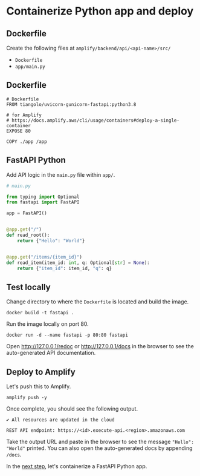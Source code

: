 # Containerize Python app and deploy

## Dockerfile

Create the following files at `amplify/backend/api/<api-name>/src/`
* `Dockerfile`
* `app/main.py`


## Dockerfile

```docker
# Dockerfile
FROM tiangolo/uvicorn-gunicorn-fastapi:python3.8

# for Amplify 
# https://docs.amplify.aws/cli/usage/containers#deploy-a-single-container
EXPOSE 80

COPY ./app /app
```

## FastAPI Python

Add API logic in the `main.py` file within `app/`.

```python
# main.py

from typing import Optional
from fastapi import FastAPI

app = FastAPI()


@app.get("/")
def read_root():
    return {"Hello": "World"}


@app.get("/items/{item_id}")
def read_item(item_id: int, q: Optional[str] = None):
    return {"item_id": item_id, "q": q}


```

## Test locally

Change directory to where the `Dockerfile` is located and build the image.

```shell
docker build -t fastapi .
```

Run the image locally on port 80.

```shell
docker run -d --name fastapi -p 80:80 fastapi
```
Open http://127.0.0.1/redoc or http://127.0.0.1/docs in the browser to see the auto-generated API documentation.

## Deploy to Amplify

Let's push this to Amplify.
```shell
amplify push -y
```

Once complete, you should see the following output.
```shell
✔ All resources are updated in the cloud

REST API endpoint: https://<id>.execute-api.<region>.amazonaws.com
```

Take the output URL and paste in the browser to see the message `"Hello": "World"` printed. You can also open the auto-generated docs by appending `/docs`.

In the [next step](./02-containerize-python-app.md), let's containerize a FastAPI Python app. 
